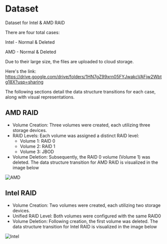 # Dataset

Dataset for Intel & AMD RAID

There are four total cases:

Intel - Normal & Deleted

AMD - Normal & Deleted

Due to their large size, the files are uploaded to cloud storage.

Here's the link: https://drive.google.com/drive/folders/1HN7gZ99xrn05FYJwakcVAFjw2Wbtg18X?usp=sharing

The following sections detail the data structure transitions for each case, along with visual representations.

## AMD RAID

- Volume Creation: Three volumes were created, each utilizing three storage devices.
- RAID Levels: Each volume was assigned a distinct RAID level:
    - Volume 1: RAID 0
    - Volume 2: RAID 1
    - Volume 3: JBOD
- Volume Deletion: Subsequently, the RAID 0 volume (Volume 1) was deleted.
The data structure transition for AMD RAID is visualized in the image below

![AMD](/r/AIRR/src/img/AMD%20delete.png)

## Intel RAID

- Volume Creation: Two volumes were created, each utilizing two storage devices.
- Unified RAID Level: Both volumes were configured with the same RAID0
- Volume Deletion: Following creation, the first volume was deleted.
The data structure transition for Intel RAID is visualized in the image below

![Intel](https://anonymous.4open.science/r/AIRR/src/img/AMD%20delete.png)


